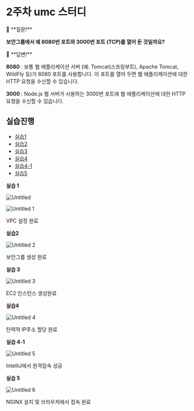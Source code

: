 # 2주차 umc 스터디

<aside>
🙋 **질문!**

**보안그룹에서 왜 8080번 포트와 3000번 포트 (TCP)를 열어 둔 것일까요?**

</aside>

<aside>
📢 **답변!**

**8080** : 보통 웹 애플리케이션 서버 (예: Tomcat(스프링부트), Apache Tomcat, WildFly 등)가 8080 포트를 사용합니다. 이 포트를 열어 두면 웹 애플리케이션에 대한 HTTP 요청을 수신할 수 있습니다.

**3000** : Node.js 웹 서버가 사용하는 3000번 포트에 웹 애플리케이션에 대한 HTTP 요청을 수신할 수 있습니다.

</aside>

## 실습진행

- [실습1](**실습-1**)
- [실습2](https://www.notion.so/2-umc-1992bcc989c14594a6dfcf0905c117b6?pvs=21)
- [실습3](https://www.notion.so/2-umc-1992bcc989c14594a6dfcf0905c117b6?pvs=21)
- [실습4](https://www.notion.so/2-umc-1992bcc989c14594a6dfcf0905c117b6?pvs=21)
- [실습4-1](https://www.notion.so/2-umc-1992bcc989c14594a6dfcf0905c117b6?pvs=21)
- [실습5](https://www.notion.so/2-umc-1992bcc989c14594a6dfcf0905c117b6?pvs=21)

**실습 1**

![Untitled](https://github.com/SMUMC/5th_SPRING_B/assets/89975936/c28193b3-b269-4d9d-950f-d5892552dc4c)

![Untitled 1](https://github.com/SMUMC/5th_SPRING_B/assets/89975936/b8650819-2810-4eea-a6f2-d6ffb7a07fdf)

VPC 설정 완료

**실습2**

![Untitled 2](https://github.com/SMUMC/5th_SPRING_B/assets/89975936/bcdccad1-6d5b-4908-9a9b-6fe09c36538a)

보안그룹 생성 완료

**실습 3**

![Untitled 3](https://github.com/SMUMC/5th_SPRING_B/assets/89975936/fc2da5ae-f3e5-455b-977b-3c504f4c9c4b)

EC2 인스턴스 생성완료

**실습4**

![Untitled 4](https://github.com/SMUMC/5th_SPRING_B/assets/89975936/455193e4-6d1f-43f5-b1c7-eda28978ac42)

탄력적 IP주소 할당 완료

**실습 4-1**

![Untitled 5](https://github.com/SMUMC/5th_SPRING_B/assets/89975936/c00cc976-11f2-432b-970a-eabce094496b)

IntelliJ에서 원격접속 성공

**실습 5**

![Untitled 6](https://github.com/SMUMC/5th_SPRING_B/assets/89975936/3dec9e47-84e1-4dd2-8566-ad6c4f26fea8)

NGINX 설치 및 브라우저에서 접속 완료

